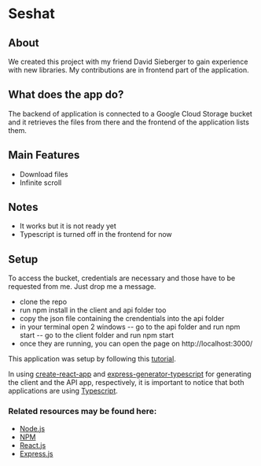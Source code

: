 # Seshat

[Node.js]: https://nodejs.org/en/
[NPM]: https://www.npmjs.com/
[React.js]: https://reactjs.org/
[Typescript]: https://www.typescriptlang.org/
[Express.js]: https://expressjs.com/

## About

We created this project with my friend David Sieberger to gain experience with new libraries. My contributions are in frontend part of the application.

## What does the app do?

The backend of application is connected to a Google Cloud Storage bucket and it retrieves the files from there and the frontend of the application lists them.

## Main Features
- Download files
- Infinite scroll

## Notes
- It works but it is not ready yet
- Typescript is turned off in the frontend for now

## Setup

To access the bucket, credentials are necessary and those have to be requested from me. Just drop me a message.

- clone the repo
- run npm install in the client and api folder too
- copy the json file containing the crendentials into the api folder
- in your terminal open 2 windows
-- go to the api folder and run npm start
-- go to the client folder and run npm start
- once they are running, you can open the page on http://localhost:3000/

This application was setup by following this [tutorial](https://www.freecodecamp.org/news/create-a-react-frontend-a-node-express-backend-and-connect-them-together-c5798926047c/).

In using [create-react-app](https://create-react-app.dev/) and [express-generator-typescript](https://www.npmjs.com/package/express-generator-typescript) for generating the client and the API app, respectively, it is important to notice that both applications are using [Typescript].

### Related resources may be found here:
* [Node.js]
* [NPM]
* [React.js]
* [Express.js]

